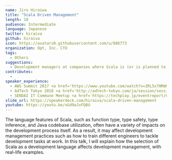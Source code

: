 ```yaml
---
name: Jiro Hiraiwa
title: "Scala Driven Management"
length: 10
audience: Intermediate
language: Japanese
twitter: hiraiva
github: hiraiva
icon: https://avatars0.githubusercontent.com/u/886773
organization: Opt, Inc. CTO
tags:
  - Others
suggestions:
  - Development managers at companies where Scala is (or is planned to be) used on site.
contributes:
  - 
speaker_experience:
  - AWS Summit 2017 <a href='https://www.youtube.com/watch?v=2RL5x7HMmMQ'>https://www.youtube.com/watch?v=2RL5x7HMmMQ</a>
  - AdTech Tokyo 2018 <a href='http://adtech-tokyo.com/ja/session/session.html?num=B-2'>http://adtech-tokyo.com/ja/session/session.html?num=B-2</a>
  - SENDAI IT Commune Meetup <a href='https://techplay.jp/eventreport/663733'>https://techplay.jp/eventreport/663733</a>
slide_url: https://speakerdeck.com/hiraiva/scala-driven-management
youtube: https://youtu.be/xGd9aJvFQ8U
---
```


The language features of Scala, such as function type, type safety, type inference, and Java codebase utilization, often have a variety of impacts on the development process itself. As a result, it may affect development management practices such as how to train different engineers to tackle development tasks at work. In this talk, I will explain how the selection of Scala as a development language affects development management, with real-life examples.
